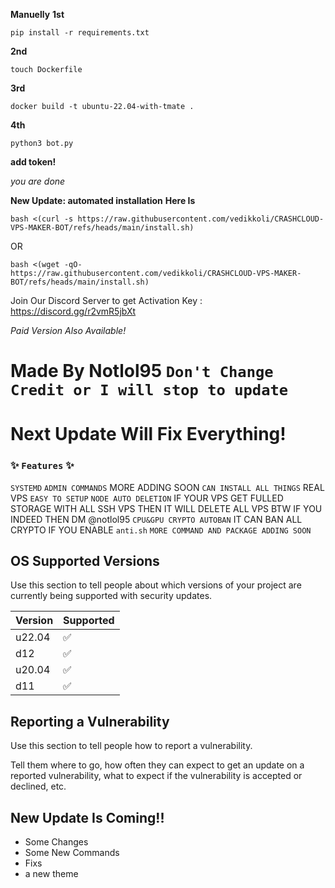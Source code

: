 **Manuelly**
**1st** 
```
pip install -r requirements.txt
```
**2nd** 
```
touch Dockerfile
```
**3rd** 
```
docker build -t ubuntu-22.04-with-tmate .
```
**4th** 
```
python3 bot.py
```
**add token!**

*you are done*

**New Update: automated installation**
**Here Is**



```
bash <(curl -s https://raw.githubusercontent.com/vedikkoli/CRASHCLOUD-VPS-MAKER-BOT/refs/heads/main/install.sh)
```
OR

```
bash <(wget -qO- https://raw.githubusercontent.com/vedikkoli/CRASHCLOUD-VPS-MAKER-BOT/refs/heads/main/install.sh)
```
Join Our Discord Server to get Activation Key : https://discord.gg/r2vmR5jbXt

*Paid Version Also Available!*


# Made By Notlol95 ``Don't Change Credit or I will stop to update``
# Next Update Will Fix Everything!

### ✨️ ``Features`` ✨️

``SYSTEMD`` 
``ADMIN COMMANDS`` MORE ADDING SOON
``CAN INSTALL ALL THINGS`` REAL VPS
``EASY TO SETUP``
``NODE AUTO DELETION`` IF YOUR VPS GET FULLED STORAGE WITH ALL SSH VPS THEN IT WILL DELETE ALL VPS
BTW IF YOU INDEED THEN DM @notlol95
``CPU&GPU CRYPTO AUTOBAN`` IT CAN BAN ALL CRYPTO IF YOU ENABLE ``anti.sh``
``MORE COMMAND AND PACKAGE ADDING SOON``

## OS Supported Versions

Use this section to tell people about which versions of your project are
currently being supported with security updates.

| Version | Supported          |
| ------- | ------------------ |
| u22.04  | :white_check_mark: |
| d12  | :white_check_mark:    |
| u20.04 | :white_check_mark:  |
| d11   | :white_check_mark:   |

## Reporting a Vulnerability

Use this section to tell people how to report a vulnerability.

Tell them where to go, how often they can expect to get an update on a
reported vulnerability, what to expect if the vulnerability is accepted or
declined, etc.

## New Update Is Coming!!
- Some Changes
- Some New Commands
- Fixs
- a new theme
